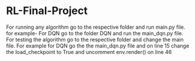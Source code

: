 # RL-Final-Project
For running any algorithm go to the respective folder and run main.py file. </br> for example- For DQN  go to the folder DQN and run the main_dqn.py file. </br>
For testing the algorithm go to the respective folder and change the main file. For example for DQN go the the main_dqn.py file and on line 15 change the load_checkpoint to True and uncomment env.render() on line 46 
